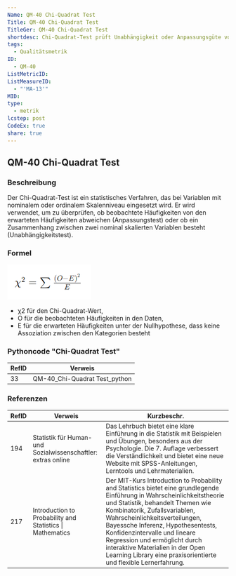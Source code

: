 ```yaml
---
Name: QM-40 Chi-Quadrat Test
Title: QM-40 Chi-Quadrat Test
TitleGer: QM-40 Chi-Quadrat Test
shortdesc: Chi-Quadrat-Test prüft Unabhängigkeit oder Anpassungsgüte von kategorialen Daten.
tags:
  - Qualitätsmetrik
ID:
  - QM-40
ListMetricID: 
ListMeasureID:
  - "'MA-13'"
MID: 
type:
  - metrik
lcstep: post
CodeEx: true
share: true
---
```

## QM-40 Chi-Quadrat Test

### Beschreibung

Der Chi-Quadrat-Test ist ein statistisches Verfahren, das bei Variablen mit nominalem oder ordinalem Skalenniveau eingesetzt wird. Er wird verwendet, um zu überprüfen, ob beobachtete Häufigkeiten von den erwarteten Häufigkeiten abweichen (Anpassungstest) oder ob ein Zusammenhang zwischen zwei nominal skalierten Variablen besteht (Unabhängigkeitstest).

### Formel

![Formel für den Chi-Quadrat-Test](../../../9999_Images/ChiQuadratTest.png)

- χ2 für den Chi-Quadrat-Wert,
-  O für die beobachteten Häufigkeiten in den Daten,
- E für die erwarteten Häufigkeiten unter der Nullhypothese, dass keine Assoziation zwischen den Kategorien besteht



### Pythoncode "Chi-Quadrat Test"

| RefID | Verweis                       |
| ----- | ----------------------------- |
| 33    | QM-40_Chi-Quadrat Test_python |




### Referenzen

| RefID | Verweis                                                         | Kurzbeschr.                                                                                                                                                                                                                                                                                                                                                                                                                                 |
| ----- | --------------------------------------------------------------- | ------------------------------------------------------------------------------------------------------------------------------------------------------------------------------------------------------------------------------------------------------------------------------------------------------------------------------------------------------------------------------------------------------------------------------------------- |
| 194   |  Statistik für Human- und Sozialwissenschaftler: extras online  | Das Lehrbuch bietet eine klare Einführung in die Statistik mit Beispielen und Übungen, besonders aus der Psychologie. Die 7. Auflage verbessert die Verständlichkeit und bietet eine neue Website mit SPSS-Anleitungen, Lerntools und Lehrmaterialien.                                                                                                                                                                                      |
| 217   |  Introduction to Probability and Statistics \| Mathematics      | Der MIT-Kurs Introduction to Probability and Statistics bietet eine grundlegende Einführung in Wahrscheinlichkeitstheorie und Statistik, behandelt Themen wie Kombinatorik, Zufallsvariablen, Wahrscheinlichkeitsverteilungen, Bayessche Inferenz, Hypothesentests, Konfidenzintervalle und lineare Regression und ermöglicht durch interaktive Materialien in der Open Learning Library eine praxisorientierte und flexible Lernerfahrung. |

